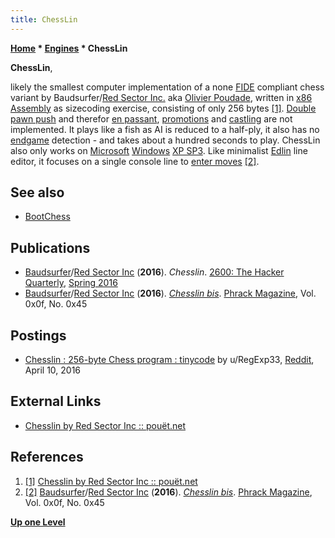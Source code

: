 ```yaml
---
title: ChessLin
---
```

**[Home](Home "Home") * [Engines](Engines "Engines") * ChessLin**

**ChessLin**,

likely the smallest computer implementation of a none [FIDE](FIDE "FIDE") compliant chess variant by Baudsurfer/[Red Sector Inc.](https://en.wikipedia.org/wiki/Tristar_and_Red_Sector_Incorporated) aka [Olivier Poudade](Olivier_Poudade "Olivier Poudade"), written in [x86](X86 "X86") [Assembly](Assembly "Assembly") as sizecoding exercise,
consisting of only 256 bytes <a id="cite-note-1" href="#cite-ref-1">[1]</a>.
[Double pawn push](Pawn_Push#DoublePush "Pawn Push") and therefor [en passant](En_passant "En passant"), [promotions](Promotions "Promotions") and [castling](Castling "Castling") are not implemented.
It plays like a fish as AI is reduced to a half-ply, it also has no [endgame](Endgame "Endgame") detection - and takes about a hundred seconds to play.
ChessLin also only works on [Microsoft](Microsoft "Microsoft") [Windows](Windows "Windows") [XP SP3](https://en.wikipedia.org/wiki/Windows_XP#Service_Pack_3).
Like minimalist [Edlin](https://en.wikipedia.org/wiki/Edlin) line editor, it focuses on a single console line to [enter moves](Entering_Moves "Entering Moves")
<a id="cite-note-2" href="#cite-ref-2">[2]</a>.

## See also

- [BootChess](BootChess "BootChess")

## Publications

- [Baudsurfer](Olivier_Poudade "Olivier Poudade")/[Red Sector Inc](https://en.wikipedia.org/wiki/Tristar_and_Red_Sector_Incorporated) (**2016**). *Chesslin*. [2600: The Hacker Quarterly](https://en.wikipedia.org/wiki/2600:_The_Hacker_Quarterly), [Spring 2016](https://store.2600.com/collections/2010-2015/products/spring-2016)
- [Baudsurfer](Olivier_Poudade "Olivier Poudade")/[Red Sector Inc](https://en.wikipedia.org/wiki/Tristar_and_Red_Sector_Incorporated) (**2016**). *[Chesslin bis](http://www.phrack.org/issues/69/4.html#article)*. [Phrack Magazine](https://en.wikipedia.org/wiki/Phrack), Vol. 0x0f, No. 0x45

## Postings

- [Chesslin : 256-byte Chess program : tinycode](https://www.reddit.com/r/tinycode/comments/4e391r/chesslin_256byte_chess_program/) by u/RegExp33, [Reddit](Computer_Chess_Forums "Computer Chess Forums"), April 10, 2016

## External Links

- [Chesslin by Red Sector Inc :: pouët.net](http://www.pouet.net/prod.php?which=67226)

## References

1. <a id="cite-ref-1" href="#cite-note-1">[1]</a> [Chesslin by Red Sector Inc :: pouët.net](http://www.pouet.net/prod.php?which=67226)
1. <a id="cite-ref-2" href="#cite-note-2">[2]</a> [Baudsurfer](Olivier_Poudade "Olivier Poudade")/[Red Sector Inc](https://en.wikipedia.org/wiki/Tristar_and_Red_Sector_Incorporated) (**2016**). *[Chesslin bis](http://www.phrack.org/issues/69/4.html#article)*. [Phrack Magazine](https://en.wikipedia.org/wiki/Phrack), Vol. 0x0f, No. 0x45

**[Up one Level](Engines "Engines")**

